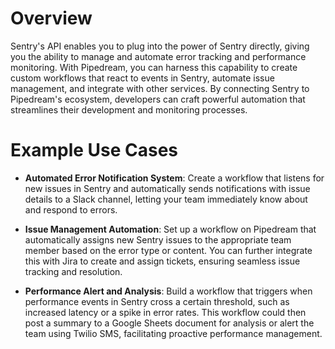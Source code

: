 # Overview

Sentry's API enables you to plug into the power of Sentry directly, giving you the ability to manage and automate error tracking and performance monitoring. With Pipedream, you can harness this capability to create custom workflows that react to events in Sentry, automate issue management, and integrate with other services. By connecting Sentry to Pipedream's ecosystem, developers can craft powerful automation that streamlines their development and monitoring processes.

# Example Use Cases

- **Automated Error Notification System**: Create a workflow that listens for new issues in Sentry and automatically sends notifications with issue details to a Slack channel, letting your team immediately know about and respond to errors.

- **Issue Management Automation**: Set up a workflow on Pipedream that automatically assigns new Sentry issues to the appropriate team member based on the error type or content. You can further integrate this with Jira to create and assign tickets, ensuring seamless issue tracking and resolution.

- **Performance Alert and Analysis**: Build a workflow that triggers when performance events in Sentry cross a certain threshold, such as increased latency or a spike in error rates. This workflow could then post a summary to a Google Sheets document for analysis or alert the team using Twilio SMS, facilitating proactive performance management.
